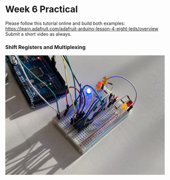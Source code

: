 # Week 6 Practical

Please follow this tutorial online and build both examples:<br>
https://learn.adafruit.com/adafruit-arduino-lesson-4-eight-leds/overview<br>
Submit a short video as always.

### Shift Registers and Multiplexing

![Image](img-1.jpeg)
